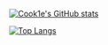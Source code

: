 [![Cook1e's GitHub stats](https://github-readme-stats.vercel.app/api?username=legendary-cookie&theme=tokyonight)](https://github.com/anuraghazra/github-readme-stats)

[![Top Langs](https://github-readme-stats.vercel.app/api/top-langs/?username=legendary-cookie&theme=tokyonight&langs_count=10)](https://github.com/anuraghazra/github-readme-stats)
